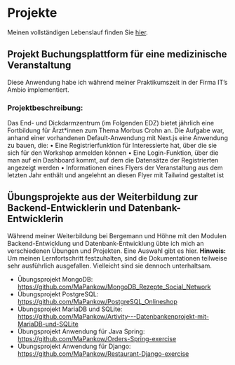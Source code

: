 # Projekte

Meinen vollständigen Lebenslauf finden Sie [hier](LEBENSLAUF.md).


## Projekt Buchungsplattform für eine medizinische Veranstaltung

Diese Anwendung habe ich während meiner Praktikumszeit in der Firma IT’s Ambio implementiert.

### Projektbeschreibung:
Das End- und Dickdarmzentrum (im Folgenden EDZ) bietet jährlich eine Fortbildung für Ärzt\*innen zum Thema Morbus Crohn an. Die Aufgabe war, anhand einer vorhandenen Default-Anwendung mit Next.js eine Anwendung zu bauen, die:
    • Eine Registrierfunktion für Interessierte hat, über die sie sich für den Workshop anmelden können
    • Eine Login-Funktion, über die man auf ein Dashboard kommt, auf dem die Datensätze der Registrierten angezeigt werden
    • Informationen eines Flyers der Veranstaltung aus dem letzten Jahr enthält und angelehnt an diesen Flyer mit Tailwind gestaltet ist

## Übungsprojekte aus der Weiterbildung zur Backend-Entwicklerin und Datenbank-Entwicklerin

Während meiner Weiterbildung bei Bergemann und Höhne mit den Modulen Backend-Entwicklung und Datenbank-Entwicklung übte ich mich an verschiedenen Übungen und Projekten. Eine Auswahl gibt es hier. **Hinweis:** Um meinen Lernfortschritt festzuhalten, sind die Dokumentationen teilweise sehr ausführlich ausgefallen. Vielleicht sind sie dennoch unterhaltsam.

- Übungsprojekt MongoDB: https://github.com/MaPankow/MongoDB_Rezepte_Social_Network
- Übungsprojekt PostgreSQL: https://github.com/MaPankow/PostgreSQL_Onlineshop
- Übungsprojekt MariaDB und SQLite: https://github.com/MaPankow/Artivity---Datenbankenprojekt-mit-MariaDB-und-SQLite
- Übungsprojekt Anwendung für Java Spring: https://github.com/MaPankow/Orders-Spring-exercise
- Übungsprojekt Anwendung für Django: https://github.com/MaPankow/Restaurant-Django-exercise


